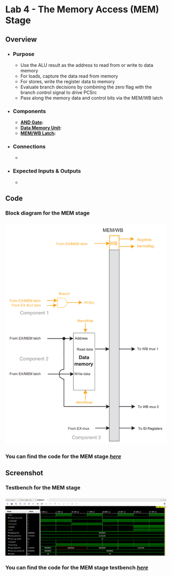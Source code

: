 # Lab 4 - The Memory Access (MEM) Stage 

## Overview
- ### Purpose
  - Use the ALU result as the address to read from or write to data memory
  - For loads, capture the data read from memory
  - For stores, write the register data to memory
  - Evaluate branch decisions by combining the zero flag with the branch control signal to drive PCSrc
  - Pass along the memory data and control bits via the MEM/WB latch
- ### Components
  - [**AND Gate**](https://github.com/fctanglao/ComputerArchitectureLabs/blob/main/Lab%204/and_gate.v)**:**
  - [**Data Memory Unit**](https://github.com/fctanglao/ComputerArchitectureLabs/blob/main/Lab%204/data_memory.v)**:**
  - [**MEM/WB Latch**](https://github.com/fctanglao/ComputerArchitectureLabs/blob/main/Lab%204/mem_wb_latch.v)**:**
- ### Connections
  - 
- ### Expected Inputs & Outputs
  - 

## Code
### Block diagram for the MEM stage
### ![Block diagram](https://github.com/fctanglao/ComputerArchitectureLabs/blob/main/Lab%204/mem%20stage%20block%20diagram.png)
### You can find the code for the MEM stage [*here*](https://github.com/fctanglao/ComputerArchitectureLabs/blob/main/Lab%204/mem_stage.v)

## Screenshot
### Testbench for the MEM stage
### ![Testbench](https://github.com/fctanglao/ComputerArchitectureLabs/blob/main/Lab%204/mem%20stage%20testbench.png)
### You can find the code for the MEM stage testbench [*here*](https://github.com/fctanglao/ComputerArchitectureLabs/blob/main/Lab%204/mem_stage_tb.v)
